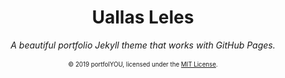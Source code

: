 <div align="center">
    <h1>Uallas Leles</h1>
    <i>A beautiful portfolio Jekyll theme that works with GitHub Pages.</i>
    <br><br>
    <!-- <img src="screenshot.gif"> -->
    <sub><sup>© 2019 portfolYOU, licensed under the <a href="./LICENSE">MIT License</a>.</sup></sub>
</div>
